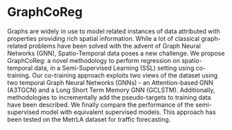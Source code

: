 # GraphCoReg
Graphs are widely in use to model related instances of data attributed with properties providing rich spatial information. While a lot of classical graph-related problems have been solved with the advent of Graph Neural Networks (GNN), Spatio-Temporal data poses a new challenge. We propose GraphCoReg: a novel methodology to perform regression on spatio-temporal data, in a Semi-Supervised Learning (SSL) setting using co-training. Our co-training approach exploits two views of the dataset using two temporal Graph Neural Networks (GNNs) - an Attention-based GNN (A3TGCN) and a Long Short Term Memory GNN (GCLSTM). Additionally, methodologies to incrementally add the pseudo-targets to training data have been described. We finally compare the performance of the semi-supervised model with equivalent supervised models. This approach has been tested on the MetrLA dataset for traffic forecasting.
